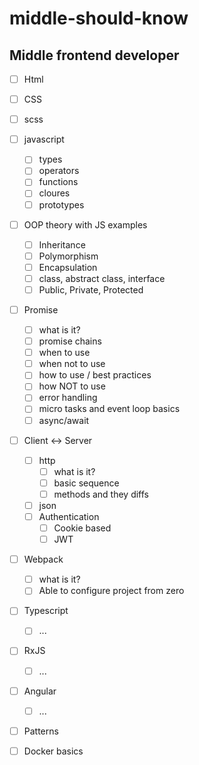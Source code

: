 # middle-should-know

## Middle frontend developer

- [ ] Html
- [ ] CSS
- [ ] scss
- [ ] javascript
    - [ ] types
    - [ ] operators
    - [ ] functions
    - [ ] cloures
    - [ ] prototypes
- [ ] OOP theory with JS examples
    - [ ] Inheritance
    - [ ] Polymorphism
    - [ ] Encapsulation
    - [ ] class, abstract class, interface
    - [ ] Public, Private, Protected
- [ ] Promise
    - [ ] what is it?
    - [ ] promise chains
    - [ ] when to use
    - [ ] when not to use
    - [ ] how to use / best practices
    - [ ] how NOT to use
    - [ ] error handling
    - [ ] micro tasks and event loop basics
    - [ ] async/await
- [ ] Client <-> Server
    - [ ] http
        - [ ] what is it?
        - [ ] basic sequence
        - [ ] methods and they diffs
    - [ ] json
    - [ ] Authentication
        - [ ] Cookie based
        - [ ] JWT
- [ ] Webpack
    - [ ] what is it?
    - [ ] Able to configure project from zero
- [ ] Typescript
    - [ ] ...
- [ ] RxJS
    - [ ] ...
- [ ] Angular
    - [ ] ...
- [ ] Patterns
- [ ] Docker basics

